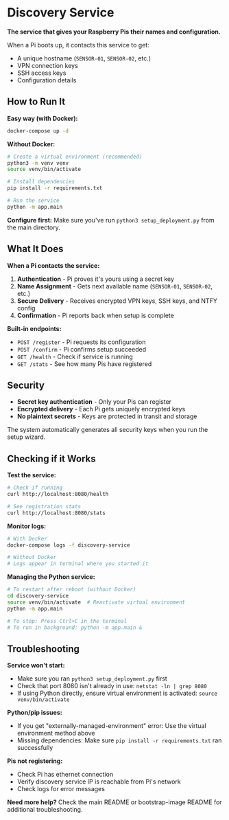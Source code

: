 # Discovery Service

**The service that gives your Raspberry Pis their names and configuration.**

When a Pi boots up, it contacts this service to get:
- A unique hostname (`SENSOR-01`, `SENSOR-02`, etc.)
- VPN connection keys
- SSH access keys  
- Configuration details

## How to Run It

**Easy way (with Docker):**
```bash
docker-compose up -d
```

**Without Docker:**
```bash
# Create a virtual environment (recommended)
python3 -m venv venv
source venv/bin/activate

# Install dependencies
pip install -r requirements.txt

# Run the service
python -m app.main
```

**Configure first:** Make sure you've run `python3 setup_deployment.py` from the main directory.

## What It Does

**When a Pi contacts the service:**

1. **Authentication** - Pi proves it's yours using a secret key
2. **Name Assignment** - Gets next available name (`SENSOR-01`, `SENSOR-02`, etc.)  
3. **Secure Delivery** - Receives encrypted VPN keys, SSH keys, and NTFY config
4. **Confirmation** - Pi reports back when setup is complete

**Built-in endpoints:**
- `POST /register` - Pi requests its configuration
- `POST /confirm` - Pi confirms setup succeeded  
- `GET /health` - Check if service is running
- `GET /stats` - See how many Pis have registered

## Security

- **Secret key authentication** - Only your Pis can register
- **Encrypted delivery** - Each Pi gets uniquely encrypted keys
- **No plaintext secrets** - Keys are protected in transit and storage

The system automatically generates all security keys when you run the setup wizard.

## Checking if it Works

**Test the service:**
```bash
# Check if running
curl http://localhost:8080/health

# See registration stats  
curl http://localhost:8080/stats
```

**Monitor logs:**
```bash
# With Docker
docker-compose logs -f discovery-service

# Without Docker  
# Logs appear in terminal where you started it
```

**Managing the Python service:**
```bash
# To restart after reboot (without Docker)
cd discovery-service
source venv/bin/activate  # Reactivate virtual environment
python -m app.main

# To stop: Press Ctrl+C in the terminal
# To run in background: python -m app.main &
```

## Troubleshooting

**Service won't start:**
- Make sure you ran `python3 setup_deployment.py` first
- Check that port 8080 isn't already in use: `netstat -ln | grep 8080`
- If using Python directly, ensure virtual environment is activated: `source venv/bin/activate`

**Python/pip issues:**
- If you get "externally-managed-environment" error: Use the virtual environment method above
- Missing dependencies: Make sure `pip install -r requirements.txt` ran successfully

**Pis not registering:**
- Check Pi has ethernet connection
- Verify discovery service IP is reachable from Pi's network
- Check logs for error messages

**Need more help?** Check the main README or bootstrap-image README for additional troubleshooting.